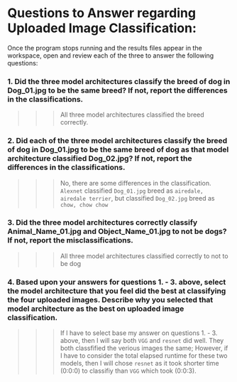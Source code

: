 # Questions to Answer regarding Uploaded Image Classification:

Once the program stops running and the results files appear in the workspace, open and review each of the three to answer the following questions:

### 1. Did the three model architectures classify the breed of dog in Dog_01.jpg to be the same breed? If not, report the differences in the classifications.

 >>> All three model architectures classified the breed correctly.

### 2. Did each of the three model architectures classify the breed of dog in Dog_01.jpg to be the same breed of dog as that model architecture classified Dog_02.jpg? If not, report the differences in the classifications.

 >>> No, there are some differences in the classification. `Alexnet` classified `Dog_01.jpg` breed as `airedale, airedale terrier`, but classified `Dog_02.jpg` breed as `chow, chow chow`

### 3. Did the three model architectures correctly classify Animal_Name_01.jpg and Object_Name_01.jpg to not be dogs? If not, report the misclassifications.

>>> All three model architectures classified correctly to not to be dog

### 4. Based upon your answers for questions 1. - 3. above, select the model architecture that you feel did the best at classifying the four uploaded images. Describe why you selected that model architecture as the best on uploaded image classification.

>>> If I have to select base my answer on questions 1. - 3. above, then I will say both `VGG` and `resnet` did well. They both classfified the verious images the same; However, if I have to consider the total elapsed runtime for these two models, then I will chose `resnet` as it took shorter time (0:0:0) to classifiy than `VGG` which took (0:0:3).